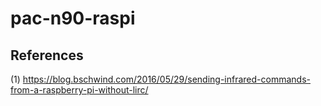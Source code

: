 # pac-n90-raspi


## References
(1) https://blog.bschwind.com/2016/05/29/sending-infrared-commands-from-a-raspberry-pi-without-lirc/


